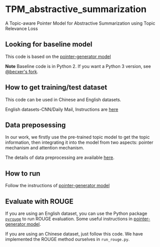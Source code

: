 # TPM_abstractive_summarization
A Topic-aware Pointer Model for Abstractive Summarization using Topic Relevance Loss

## Looking for baseline model
This code is based on the [pointer-generator model](https://github.com/abisee/pointer-generator)

**Note** Baseline code is in Python 2. If you want a Python 3 version, see [@becxer's fork](https://github.com/becxer/pointer-generator/).

## How to get training/test dataset
This code can be used in Chinese and English datasets. 

English datasets-CNN/Daily Mail, Instructions are [here](https://github.com/abisee/cnn-dailymail)

## Data preposessing
In our work, we firstly use the pre-trained topic model to get the topic information, then integrating it into the model from two aspects: pointer mechanism and attention mechanism. 

The details of data preprocessing are available [here](https://github.com/BeckyWang/data_preprocessing_for_TPM).

## How to run
Follow the instructions of [pointer-generator model](https://github.com/abisee/pointer-generator) 

## Evaluate with ROUGE
If you are using an English dataset, you can use the Python package [`pyrouge`](https://pypi.python.org/pypi/pyrouge) to run ROUGE evaluation. Some useful instructions in [pointer-generator model](https://github.com/abisee/pointer-generator).

If you are using an Chinese dataset, just follow this code. We have implemented the ROUGE method ourselves in `run_rouge.py`.